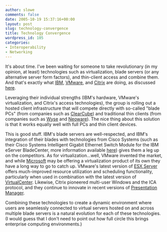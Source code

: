 ```yaml
---
author: slowe
comments: false
date: 2005-10-19 15:37:16+00:00
layout: post
slug: technology-convergence
title: Technology Convergence
wordpress_id: 105
categories:
- Interoperability
- Networking
---
```


It's about time. I've been waiting for someone to take revolutionary (in my opinion, at least) technologies such as virtualization, blade servers (or any alternative server form factors), and thin-client access and combine them. And that's exactly what [IBM](http://www.ibm.com/), [VMware](http://www.vmware.com/), and [Citrix](http://www.citrix.com/) are doing, as discussed [here](http://www.eweek.com/article2/0,1759,1873113,00.asp).

Leveraging their individual strengths (IBM's hardware, VMware's virtualization, and Citrix's access technologies), the group is rolling out a hosted client infrastructure that will compete directly with so-called "blade PCs" (from companies such as [ClearCube](http://www.clearcube.com/controller/home.php)) and traditional thin clients (from companies such as [Wyse](http://www.wyse.com/index.htm) and [Neoware](http://www.neoware.com/)). The nice thing about this solution is that it works equally well with full PCs and thin client devices.

This is good stuff. IBM's blade servers are well-respected, and IBM's integration of their blades with technologies from Cisco Systems (such as their Cisco Systems Intelligent Gigabit Ethernet Switch Module for the IBM eServer BladeCenter, more information available [here](http://www-132.ibm.com/webapp/wcs/stores/servlet/ProductDisplay?productId=8712463&storeId=1&langId=-1&catalogId=-840)) gives them a leg up on the competitors. As for virtualization...well, VMware invented the market, and while [Microsoft](http://www.microsoft.com/) may be offering a virtualization product of its own they have a long way to go to catch up. VMware's latest version of [ESX Server](http://www.vmware.com/products/esx/)  offers much-improved resource utilization and scheduling functionality, particularly when used in combination with the latest version of [VirtualCenter](http://www.vmware.com/products/vc/). Likewise, Citrix pioneered multi-user Windows and the ICA protocol, and they continue to innovate in recent versions of [Presentation Manager](http://www.citrix.com/English/ps2/products/product.asp?contentID=186&ntref=hp_nav_US).

Combining these technologies to create a dynamic environment where users are seamlessly connected to virtual servers hosted on and across multiple blade servers is a natural evolution for each of these technologies. (I would guess that I don't need to point out how full circle this brings enterprise computing environments.)
